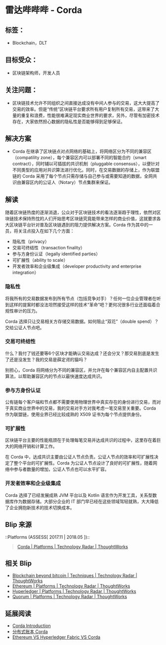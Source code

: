# 雷达哔哔哔 - Corda

## 标签：

* Blockchain，DLT

## 目标受众：

* 区块链架构师，开发人员

## 关注问题：

* 区块链技术允许不同组织之间直接达成没有中间人参与的交易，这大大提高了交易的效率。但是“传统”区块链平台要求所有用户复制所有交易，这带来了大量的重复和浪费，性能很难满足现实商业世界的要求，另外，尽管有加密技术存在，大家依然担心数据的隐私性是否能够得到足够保证。

## 解决方案

* Corda 在继承了区块链点对点网络的基础上，将网络区分为不同的兼容区（compatility zone），每个兼容区内可以部署不同的智能合约（smart contract），同时辅以可插拔的共识机制（pluggable consensus），以便针对不同类型的应用对共识算法进行优化。同时，在交易数据的存储上，作为联盟链的 Corda 采用了每个节点只需存储与自己参与或需要知道的数据，全网共识由兼容区内的公证人（Notary）节点集群来保证。

## 解读

随着区块链热度的逐渐消退，公众对于区块链技术的看法逐渐趋于理性，依然对区块链技术保持热忱的人们开始思考区块链究竟能带来怎样的商业价值，这就要求各大区块链平台针对普及区块链遇到的阻力提供解决方案。Corda 作为其中的一员，将关注点投入在如下几个方面：

* 隐私性（privacy）
* 交易可终结性（transaction finality）
* 参与方身份认证（legally identified parties）
* 可扩展性（ability to scale）
* 开发者效率和企业级集成（developer productivity and enterprise integration）

### 隐私性

将我所有的交易数据发布到所有节点（包括竞争对手）？任何一位企业管理者在听到这样的提案时都没法坦然接受这样的技术“革命”吧？更何况很多行业还面临着合规性审计的压力。

Corda 选择只让交易相关方存储交易数据。如何阻止“双花”（double spend）？交给公证人节点吧。

### 交易可终结性

什么？我付了钱还要等6个区块才能确认交易达成？还会分叉？那交易到底是发生了还是没发生？我的交易是薛定谔的猫吗？

别担心，Corda 将网络分为不同的兼容区，并允许在每个兼容区内自主配置共识算法，以帮助兼容区内的节点以最快速度达成共识。

### 参与方身份认证

公有链每个客户端和节点都不需要使用物理世界中真实存在的身份进行交易，而对于真实商业世界中的交易，我的交易对手方对我考虑一笔交易至关重要。Corda 作为联盟链，使用业界已经比较成熟的 X509 证书为每个节点提供身份。

### 可扩展性

区块链平台主要的性能瓶颈在于处理每笔交易并达成共识的过程中，这里存在着巨大的网络开销和计算工作。

在 Corda 中，达成共识主要由公证人节点负责。公证人节点的效率和可扩展性决定了整个平台的可扩展性。Corda 为公证人节点设计了良好的可扩展性，随着网络中参与者数量的增加，公证人节点也可以水平扩容。

### 开发者效率和企业级集成

Corda 选择了已经发展成熟 JVM 平台以及 Kotlin 语言作为开发工具，关系型数据库作为数据存储。大部分企业的 IT 部门早已经在这些领域驾轻就熟，大大降低了企业拥抱新技术的技术切换成本。

## Blip 来源

::Platforms (ASSESS[ 2017.11 | 2018.05 ])::
> [Corda | Platforms | Technology Radar | ThoughtWorks](https://www.thoughtworks.com/radar/platforms/corda)

## 相关 Blip

* [Blockchain beyond bitcoin | Techniques | Technology Radar | ThoughtWorks](https://www.thoughtworks.com/radar/techniques/blockchain-beyond-bitcoin)
* [Ethereum | Platforms | Technology Radar | ThoughtWorks](https://www.thoughtworks.com/radar/platforms/ethereum)
* [Hyperledger | Platforms | Technology Radar | ThoughtWorks](https://www.thoughtworks.com/radar/platforms/hyperledger)
* [Quorum | Platforms | Technology Radar | ThoughtWorks](https://www.thoughtworks.com/radar/platforms/quorum)

## 延展阅读

* [Corda Introduction](https://www.corda.net/discover/technology.html)
* [分布式账本 Corda](https://www.jianshu.com/p/8c5ed8f96078)
* [Ethereum VS Hyperledger Fabric VS Corda](https://medium.com/@philippsandner/comparison-of-ethereum-hyperledger-fabric-and-corda-21c1bb9442f6)
